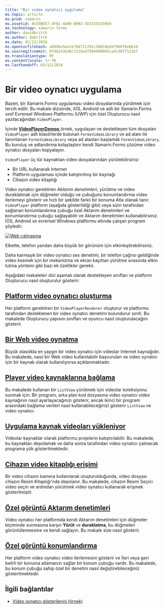 ```yaml
---
title: "Bir video oynatıcı uygulama"
ms.topic: article
ms.prod: xamarin
ms.assetid: 0CE9BEE7-4F81-4A00-B9B3-5E2535CD3050
ms.technology: xamarin-forms
author: davidbritch
ms.author: dabritch
ms.date: 02/12/2018
ms.openlocfilehash: a889be5ee31f667117d2c36859e667980f0e6610
ms.sourcegitcommit: 0fdb243b46cf21be47584900805cadcd077121bf
ms.translationtype: MT
ms.contentlocale: tr-TR
ms.lasthandoff: 03/12/2018
---
```

# <a name="implementing-a-video-player"></a>Bir video oynatıcı uygulama

Bazen, bir Xamarin.Forms uygulaması video dosyalarında yürütmek için tercih edilir. Bu makale dizisinde, iOS, Android ve adlı bir Xamarin.Forms sınıf Evrensel Windows Platformu (UWP) için özel Oluşturucu nasıl yazılacağından `VideoPlayer`.

İçinde [ **VideoPlayerDemos** ](https://developer.xamarin.com/samples/xamarin-forms/customrenderers/VideoPlayerDemos/) örnek, uygulayan ve destekleyen tüm dosyaları `VideoPlayer` adlı klasörlerde bulunan `FormsVideoLibrary` ve ad alanı ile tanımlanan `FormsVideoLibrary` veya ad alanları başlamak `FormsVideoLibrary`. Bu kuruluş ve adlandırma kolaylaştırır kendi Xamarin.Forms çözüme video oynatıcı dosyaları kopyalayın.

`VideoPlayer` üç tür kaynaktan video dosyalarından yürütebilirsiniz:

- Bir URL kullanarak Internet
- Platform uygulaması içinde katıştırılmış bir kaynağı
- Cihazın video kitaplığı

Video oynatıcı gerektiren *Aktarım denetimleri*, yürütme ve video duraklatmak için düğmeler olduğu ve çubuğunu konumlandırma video ilerlemeyi gösterir ve hızlı bir şekilde farklı bir konuma Atla olanak tanır. `VideoPlayer` platform (aşağıda gösterildiği gibi) veya sizin tarafından sağlanan konumlandırma çubuğu özel Aktarım denetimleri ve konumlandırma çubuğu sağlayabilir ve Aktarım denetimleri kullanabilirsiniz. İOS, Android ve evrensel Windows platformu altında çalışan program şöyledir:

[![Web çalmasına](web-videos-images/playwebvideo-small.png "Web Video Oynat")](web-videos-images/playwebvideo-large.png#lightbox "Web Video Oynat")

Elbette, telefon yandan daha büyük bir görünüm için etkinleştirebilirsiniz.

Daha karmaşık bir video oynatıcı ses denetimi, bir telefon çağrısı geldiğinde video kesmek için bir mekanizma ve ekran kayıttan yürütme sırasında etkin tutma yöntemi gibi bazı ek özellikler gerekir.

Aşağıdaki makaleleri dizi aşamalı olarak destekleyen sınıfları ve platform Oluşturucu nasıl oluşturulur gösterir:

## <a name="creating-the-platform-video-playersplayer-creationmd"></a>[Platform video oynatıcı oluşturma](player-creation.md)

Her platform gerektiren bir `VideoPlayerRenderer` oluşturur ve platformu tarafından desteklenen bir video oynatıcı denetimi bulundurur sınıfı. Bu makalede Oluşturucu yapısını sınıfları ve oyuncu nasıl oluşturulacağını gösterir.

## <a name="playing-a-web-videoweb-videosmd"></a>[Bir Web video oynatma](web-videos.md)

Büyük olasılıkla en yaygın bir video oynatıcı için videolar Internet kaynağıdır. Bu makalede, nasıl bir Web video kullanılabilir başvurulan ve video oynatıcı için bir kaynak olarak kullanılıyorsa açıklanmaktadır.

## <a name="binding-video-sources-to-the-playersource-bindingsmd"></a>[Player video kaynaklarına bağlama](source-bindings.md)

Bu makalede kullanan bir `ListView` yürütmek için videolar koleksiyonu sunmak için. Bir program, arka plan kod dosyasına video oynatıcı video kaynağının nasıl ayarlayacağınızı gösterir, ancak ikinci bir program arasındaki bağlama verileri nasıl kullanabileceğinizi gösterir `ListView` ve video oynatıcı.

## <a name="loading-application-resource-videosloading-resourcesmd"></a>[Uygulama kaynak videoları yükleniyor](loading-resources.md)

Videolar kaynaklar olarak platformu projelerin katıştırılabilir. Bu makalede, bu kaynakları depolamak ve daha sonra tarafından video oynatıcı çalınacak programa yük gösterilmektedir.

## <a name="accessing-the-devices-video-libraryaccessing-librarymd"></a>[Cihazın video kitaplığı erişimi](accessing-library.md)

Bir video cihazın kamera kullanılarak oluşturulduğunda, video dosyası cihazın Resim Kitaplığı'nda depolanır. Bu makalede, cihazın Resmi Seçici video seçin ve ardından yürütmek video oynatıcı kullanarak erişmek gösterilmiştir.

## <a name="custom-video-transport-controlscustom-transportmd"></a>[Özel görüntü Aktarım denetimleri](custom-transport.md)

Video oynatıcı her platformda kendi Aktarım denetimleri için düğmeler biçiminde sunmasına karşın **Yürüt** ve **duraklatma**, bu düğmeleri görüntülenmesine ve kendi sağlayın. Bu makale size nasıl gösterir.

## <a name="custom-video-positioningcustom-positioningmd"></a>[Özel görüntü konumlandırma](custom-positioning.md)

Her platform video oynatıcı video ilerlemesini gösterir ve İleri veya geri belirli bir konuma atlamanızı sağlar bir konum çubuğu vardır. Bu makalede, bu konum çubuğu sahip özel bir denetim nasıl değiştirebileceğiniz gösterilmektedir.





## <a name="related-links"></a>İlgili bağlantılar

- [Video oynatıcı gösterilerini (örnek)](https://developer.xamarin.com/samples/xamarin-forms/customrenderers/VideoPlayerDemos/)
